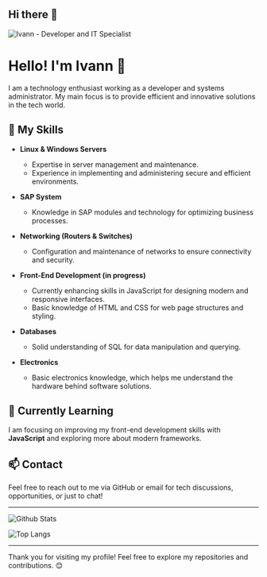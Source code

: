 ## Hi there 👋

<!--
**ivannhabilis/ivannhabilis** is a ✨ _special_ ✨ repository because its `README.md` (this file) appears on your GitHub profile.

Here are some ideas to get you started:

- 🔭 I’m currently working on ...
- 🌱 I’m currently learning ...
- 👯 I’m looking to collaborate on ...
- 🤔 I’m looking for help with ...
- 💬 Ask me about ...
- 📫 How to reach me: ...
- 😄 Pronouns: ...
- ⚡ Fun fact: ...
-->

![Ivann - Developer and IT Specialist](https://img.freepik.com/fotos-gratis/plano-de-fundo-texturizado-hexadecimal-para-redes_23-2150080745.jpg)

# Hello! I'm Ivann 👋

I am a technology enthusiast working as a developer and systems administrator. My main focus is to provide efficient and innovative solutions in the tech world.

## 🚀 My Skills

- **Linux & Windows Servers**
  - Expertise in server management and maintenance.
  - Experience in implementing and administering secure and efficient environments.

- **SAP System**
  - Knowledge in SAP modules and technology for optimizing business processes.

- **Networking (Routers & Switches)**
  - Configuration and maintenance of networks to ensure connectivity and security.

- **Front-End Development (in progress)**
  - Currently enhancing skills in JavaScript for designing modern and responsive interfaces.
  - Basic knowledge of HTML and CSS for web page structures and styling.

- **Databases**
  - Solid understanding of SQL for data manipulation and querying.

- **Electronics**
  - Basic electronics knowledge, which helps me understand the hardware behind software solutions.

## 🌱 Currently Learning

I am focusing on improving my front-end development skills with **JavaScript** and exploring more about modern frameworks.

## 📫 Contact

Feel free to reach out to me via GitHub or email for tech discussions, opportunities, or just to chat!

---

![Github Stats](https://github-readme-stats.vercel.app/api?username=ivannhabilis&show_icons=true&theme=radical)

![Top Langs](https://github-readme-stats.vercel.app/api/top-langs/?username=ivannhabilis&layout=compact&theme=radical)

---

Thank you for visiting my profile! Feel free to explore my repositories and contributions. 😊
